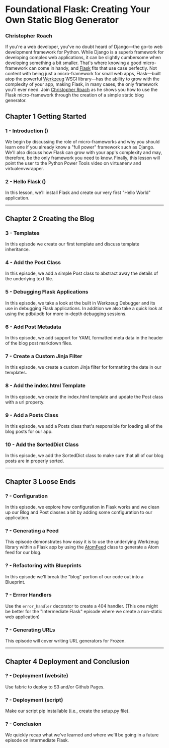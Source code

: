 # Foundational Flask: Creating Your Own Static Blog Generator
### Christopher Roach


If you're a web developer, you've no doubt heard of Django&#8212;the go–to web development framework for Python. While Django is a superb framework for developing complex web applications, it can be slightly cumbersome when developing something a bit smaller. That's where knowing a good micro-framework can come in handy, and [Flask][flask] fits that use case perfectly. Not content with being just a micro-framework for small web apps, Flask&#8212;built atop the powerful [Werkzeug][werkzeug] WSGI library&#8212;has the ability to grow with the complexity of your app, making Flask, in many cases, the only framework you'll ever need. Join [Christopher Roach][croach] as he shows you how to use the Flask micro-framework through the creation of a simple static blog generator.

## Chapter 1 Getting Started

### 1 - Introduction ()

We begin by discussing the role of micro-frameworks and why you should learn one if you already know a "full power" framework such as Django. We'll also discuss how Flask can grow with your app's complexity and may, therefore, be the only framework you need to know. Finally, this lesson will point the user to the Python Power Tools video on virtuanenv and virtualenvwrapper.

### 2 - Hello Flask ()

In this lesson, we'll install Flask and create our very first "Hello World" application.


---

## Chapter 2 Creating the Blog

### 3 - Templates

In this episode we create our first template and discuss template inheritance.


### 4 - Add the Post Class

In this episode, we add a simple Post class to abstract away the details of the underlying text file.

### 5 - Debugging Flask Applications

In this episode, we take a look at the built in Werkzeug Debugger and its use in debugging Flask applications. In addition we also take a quick look at using the pdb/ipdb for more in-depth debugging sessions.

### 6 - Add Post Metadata

In this episode, we add support for YAML formatted meta data in the header of the blog post markdown files.

### 7 - Create a Custom Jinja Filter

In this episode, we create a custom Jinja filter for formatting the date in our templates.

### 8 - Add the index.html Template

In this episode, we create the index.html template and update the Post class with a url property.

### 9 - Add a Posts Class

In this episode, we add a Posts class that's responsible for loading all of the blog posts for our app.

### 10 - Add the SortedDict Class

In this episode, we add the SortedDict class to make sure that all of our blog posts are in properly sorted.

---

## Chapter 3 Loose Ends

### ? - Configuration

In this episode, we explore how configuration in Flask works and we clean up our Blog and Post classes a bit by adding some configuration to our application.

### ? - Generating a Feed

This episode demonstrates how easy it is to use the underlying Werkzeug library within a Flask app by using the [AtomFeed][atom] class to generate a Atom feed for our blog.

### ? - Refactoring with Blueprints

In this episode we'll break the "blog" portion of our code out into a Blueprint.

### ? - Errror Handlers

Use the `error_handler` decorator to create a 404 handler. (This one might be better for the "Intermediate Flask" episode where we create a non-static web application)

### ? - Generating URLs

This episode will cover writing URL generators for Frozen.

---

## Chapter 4 Deployment and Conclusion

### ? - Deployment (website)

Use fabric to deploy to S3 and/or Github Pages.

### ? - Deployment (script)

Make our script pip installable (i.e., create the setup.py file).

### ? - Conclusion

We quickly recap what we've learned and where we'll be going in a future episode on intermediate Flask.



[flask]: http://flask.pocoo.org
[werkzeug]: http://werkzeug.pocoo.org
[croach]: http://christopherroach.com
[atom]: http://werkzeug.pocoo.org/docs/contrib/atom/
